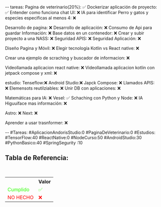 --
tareas: 
Pagina de veterinario(20%): ✅
Dockerizar aplicación de proyecto: ✅
Entender como funciona chat UI: ❌
IA para identificar Perro y gatos y especies especificas al menos 4: ❌

Desarrollo de pagina: ❌
Desarrollo de aplicación: ❌
Consumo de Api para guardar Información: ❌
Base datos en un contenedor: ❌
Crear y subir proyecto a una NASS: ❌
Seguridad APIS: ❌
Seguridad Aplicación: ❌

Diseño Pagina y Móvil: ❌
Elegir tecnología Kotlin vs React native: ❌

Crear una ejemplo de scraching y buscador de informacion: ❌

Videollamada aplicacion react native: ❌
Videollamada aplicacion kotlin con jetpack compose y xml: ❌


estudio:
Tenseflow:❌
Android Studio:❌
Japck Compose: ❌
Llamados APIS: ❌
Elemensots reutilziables: ❌
Unir DB con aplicaciones: ❌

Matemáticas para IA: ❌
Vesel: ✅
Schaching con Python y Node: ❌
IA Higuuiface mas información: ❌

Astro: ❌
Next: ❌


Aprender a usar trasnformer: ❌





--
#Tareas:
#AplicacionAndorisStudio:0
#PaginaDeVeterinario:0
#Estudios:
#TensorFlow:40
#ReactNative:0
#NodeCurso:50
#AndroidStudio:30
#PythonBasico:40
#SpringSegurity :10




<div  class="bc-diario">
<h2> Tabla de Referencia:</h2>
<table class="table-diario">
  <tr class="tr-diario">
    <th class="th-diario"></th>
    <th class="th-diario">Valor</th>
  </tr>
  <tr class="tr-diario">
    <td class="td-diario" style="color:2bff00">Cumplido</td>
    <td class="td-diario" style="color:2bff00">✅</td>
  </tr>
  <tr class="tr-diario">
    <td class="td-diario" style="color:red">NO HECHO</td>
    <td class="td-diario" style="color:red">❌</td>
  </tr>
</table>